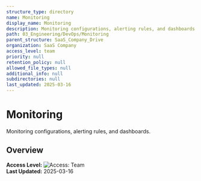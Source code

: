 ```yaml
---
structure_type: directory
name: Monitoring
display_name: Monitoring
description: Monitoring configurations, alerting rules, and dashboards.
path: 03_Engineering/DevOps/Monitoring
parent_structure: SaaS_Company_Drive
organization: SaaS Company
access_level: team
priority: null
retention_policy: null
allowed_file_types: null
additional_info: null
subdirectories: null
last_updated: 2025-03-16
---
```


# Monitoring

Monitoring configurations, alerting rules, and dashboards.

## Overview

**Access Level:** ![Access: Team](https://img.shields.io/badge/Access-Team-blue)  
**Last Updated:** 2025-03-16  

